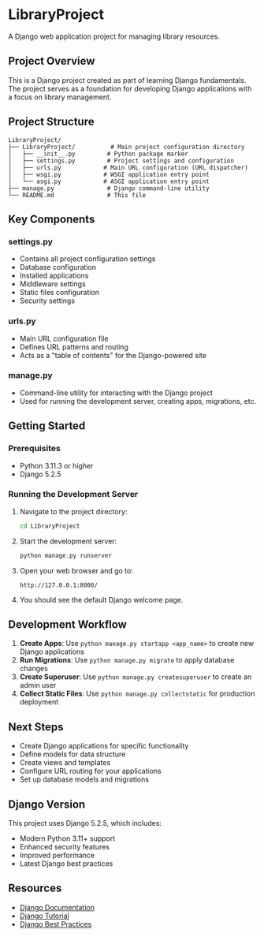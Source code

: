 # LibraryProject

A Django web application project for managing library resources.

## Project Overview

This is a Django project created as part of learning Django fundamentals. The project serves as a foundation for developing Django applications with a focus on library management.

## Project Structure

```
LibraryProject/
├── LibraryProject/          # Main project configuration directory
│   ├── __init__.py         # Python package marker
│   ├── settings.py         # Project settings and configuration
│   ├── urls.py            # Main URL configuration (URL dispatcher)
│   ├── wsgi.py            # WSGI application entry point
│   └── asgi.py            # ASGI application entry point
├── manage.py               # Django command-line utility
└── README.md               # This file
```

## Key Components

### settings.py
- Contains all project configuration settings
- Database configuration
- Installed applications
- Middleware settings
- Static files configuration
- Security settings

### urls.py
- Main URL configuration file
- Defines URL patterns and routing
- Acts as a "table of contents" for the Django-powered site

### manage.py
- Command-line utility for interacting with the Django project
- Used for running the development server, creating apps, migrations, etc.

## Getting Started

### Prerequisites
- Python 3.11.3 or higher
- Django 5.2.5

### Running the Development Server

1. Navigate to the project directory:
   ```bash
   cd LibraryProject
   ```

2. Start the development server:
   ```bash
   python manage.py runserver
   ```

3. Open your web browser and go to:
   ```
   http://127.0.0.1:8000/
   ```

4. You should see the default Django welcome page.

## Development Workflow

1. **Create Apps**: Use `python manage.py startapp <app_name>` to create new Django applications
2. **Run Migrations**: Use `python manage.py migrate` to apply database changes
3. **Create Superuser**: Use `python manage.py createsuperuser` to create an admin user
4. **Collect Static Files**: Use `python manage.py collectstatic` for production deployment

## Next Steps

- Create Django applications for specific functionality
- Define models for data structure
- Create views and templates
- Configure URL routing for your applications
- Set up database models and migrations

## Django Version

This project uses Django 5.2.5, which includes:
- Modern Python 3.11+ support
- Enhanced security features
- Improved performance
- Latest Django best practices

## Resources

- [Django Documentation](https://docs.djangoproject.com/)
- [Django Tutorial](https://docs.djangoproject.com/en/stable/intro/tutorial01/)
- [Django Best Practices](https://docs.djangoproject.com/en/stable/misc/api-stability/)
